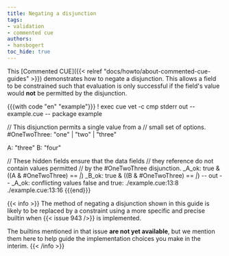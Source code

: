 ```yaml
---
title: Negating a disjunction
tags:
- validation
- commented cue
authors:
- hansbogert
toc_hide: true
---
```


This [Commented CUE]({{< relref "docs/howto/about-commented-cue-guides" >}})
demonstrates how to negate a disjunction. This allows a field to be constrained
such that evaluation is only successful if the field's value would **not** be
permitted by the disjunction.

<!--more-->

{{{with code "en" "example"}}}
! exec cue vet -c
cmp stderr out
-- example.cue --
package example

// This disjunction permits a single value from a
// small set of options.
#OneTwoThree: "one" | "two" | "three"

A: "three"
B: "four"

// These hidden fields ensure that the data fields
// they reference do not contain values permitted
// by the #OneTwoThree disjunction.
_A_ok: true & ((A & #OneTwoThree) == _|_)
_B_ok: true & ((B & #OneTwoThree) == _|_)
-- out --
_A_ok: conflicting values false and true:
    ./example.cue:13:8
    ./example.cue:13:16
{{{end}}}

{{< info >}}
The method of negating a disjunction shown in this guide is likely to be
replaced by a constraint using a more specific and precise builtin when
{{< issue 943 />}} is implemented.

The builtins mentioned in that issue **are not yet available**, but we mention
them here to help guide the implementation choices you make in the interim.
{{< /info >}}
